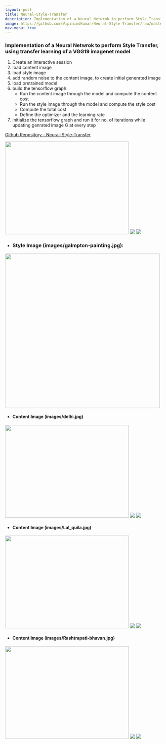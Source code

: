 ```yaml
---
layout: post
title: Neural-Style-Transfer
description: Implementation of a Neural Netwrok to perform Style Transfer, using transfer learning of a VGG19 imagenet model 
image: https://github.com/VipinindKumar/Neural-Style-Transfer/raw/master/images/galmton-taj/generated_image.jpg
nav-menu: true
---
```


### Implementation of a Neural Netwrok to perform Style Transfer, using transfer learning of a VGG19 imagenet model 

1. Create an Interactive session
2. load content image
3. load style image
4. add random noise to the content image, to create initial generated image
5. load pretrained model
6. build the tensorflow graph:
   * Run the content image through the model and compute the content cost
   * Run the style image through the model and compute the style cost
   * Compute the total cost
   * Define the optimizer and the learning rate
7. initialize the tensorflow graph and run it for no. of iterations while updating genrated image G at every step

[Github Repository - Neural-Style-Transfer](https://github.com/VipinindKumar/Neural-Style-Transfer)

<img src="https://github.com/VipinindKumar/Neural-Style-Transfer/raw/master/images/Taj_Mahal.jpeg" width="400" height="300"> <img src="https://github.com/VipinindKumar/Neural-Style-Transfer/raw/master/images/galmton-taj/generated_image.jpg"> <img src="https://github.com/VipinindKumar/Neural-Style-Transfer/raw/master/images/city-taj/generated_image.jpg"> 

* ### Style Image (images/galmpton-painting.jpg):
<img src="https://github.com/VipinindKumar/Neural-Style-Transfer/raw/master/images/galmpton-painting.jpg" width="500">

 * #### Content Image (images/delhi.jpg)
<img src="https://github.com/VipinindKumar/Neural-Style-Transfer/raw/master/images/delhi.jpg" width="400" height="300"> <img src="https://github.com/VipinindKumar/Neural-Style-Transfer/raw/master/images/galmpton-delhi/50.png"> <img src="https://github.com/VipinindKumar/Neural-Style-Transfer/raw/master/images/galmpton-delhi/generated_image.jpg">

 * #### Content Image (images/Lal_quila.jpg)
<img src="https://github.com/VipinindKumar/Neural-Style-Transfer/raw/master/images/Lal_quila.jpg" width="400" height="300"> <img src="https://github.com/VipinindKumar/Neural-Style-Transfer/raw/master/images/galmpton-lal/50.png"> <img src="https://github.com/VipinindKumar/Neural-Style-Transfer/raw/master/images/galmpton-lal/generated_image.jpg">


 * #### Content Image (images/Rashtrapati-bhavan.jpg)
<img src="https://github.com/VipinindKumar/Neural-Style-Transfer/raw/master/images/Rashtrapati-bhavan.jpg" width="400" height="300"> <img src="https://github.com/VipinindKumar/Neural-Style-Transfer/raw/master/images/galmpton-rashtrapati/50.png"> <img src="https://github.com/VipinindKumar/Neural-Style-Transfer/raw/master/images/galmpton-rashtrapati/generated_image.jpg">
